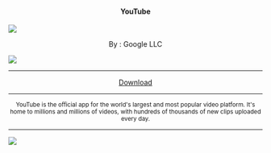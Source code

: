 <h4> <p align="center"> YouTube </p> </h4>

![](https://is.gd/R1M1Ir)

<p align="center"> By : Google LLC </p>

![](https://img.shields.io/badge/dynamic/json?label=Version&color=success&labelColor=success&style=for-the-badge&query=%24%5B"com.google.android.youtube.apk"%5D&url=https%3A%2F%2Fis.gd%2F2wPvAM)

---

<p align ="center">
<a href="https://is.gd/r4hYaU" class="btn btn-outline-success"> Download </a>
</p>

---

<p align="center"> <sub>
YouTube is the official app for the world's largest and most popular video platform. It's home to millions and millions of videos, with hundreds of thousands of new clips uploaded every day.
</sub> </p>

---

![](https://is.gd/uVvIMS)
